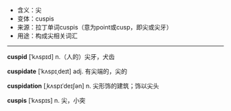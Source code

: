 - <span class="definition">含义：尖</span>
- <span class="definition">变体：cuspis</span>
- <span class="definition">来源：拉丁单词cuspis（意为point或cusp，即尖或尖牙）</span>
- <span class="definition">用途：构成尖相关词汇</span>

---

<span class="vocabulary">**cuspid**</span> [ˈkʌspɪd] n.（人的）尖牙，犬齿

<span class="vocabulary">**cuspidate**</span> [ˈkʌspɪˌdeɪt] adj. 有尖端的，尖的

<span class="vocabulary">**cuspidation**</span> [ˌkʌspɪˈdeɪʃən] n. 尖形饰的建筑；饰以尖头

<span class="vocabulary">**cuspis**</span> [ˈkʌspɪs] n. 尖，小突

